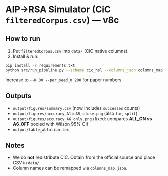 # AIP→RSA Simulator (CiC `filteredCorpus.csv`) — v8c

## How to run
1. Put `filteredCorpus.csv` into `data/` (CiC native columns).
2. Install & run:
```bash
pip install -r requirements.txt
python src/run_pipeline.py --schema cic_hsl --columns_json columns_map.json --condition_col condition --K 5 --per_seed_n 100 --verbose
```
Increase to `--K 30 --per_seed_n 200` for paper numbers.

## Outputs
- `output/figures/summary.csv` (now includes `successes` counts)
- `output/figures/accuracy_A1toA5_close.png` (also `far`, `split`)
- `output/figures/accuracy_A6_only.png` (fixed: compares **ALL_ON vs A6_OFF** pooled with Wilson 95% CI)
- `output/table_ablation.tex`

## Notes
- We do **not** redistribute CiC. Obtain from the official source and place CSV in `data/`.
- Column names can be remapped via `columns_map.json`.
